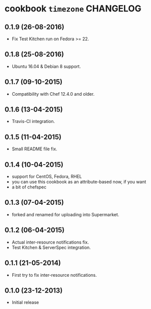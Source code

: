 # cookbook `timezone` CHANGELOG

## 0.1.9 (26-08-2016)

* Fix Test Kitchen run on Fedora >= 22.

## 0.1.8 (25-08-2016)

* Ubuntu 16.04 & Debian 8 support.

## 0.1.7 (09-10-2015)

* Compatibility with Chef 12.4.0 and older.

## 0.1.6 (13-04-2015)

* Travis-CI integration.

## 0.1.5 (11-04-2015)

* Small README file fix.

## 0.1.4 (10-04-2015)

* support for CentOS, Fedora, RHEL
* you can use this cookbook as an attribute-based now, if you want
* a bit of chefspec

## 0.1.3 (07-04-2015)

* forked and renamed for uploading into Supermarket.

## 0.1.2 (06-04-2015)

* Actual inter-resource notifications fix.
* Test Kitchen & ServerSpec integration.

## 0.1.1 (21-05-2014)

* First try to fix inter-resource notifications.

## 0.1.0 (23-12-2013)

* Initial release
